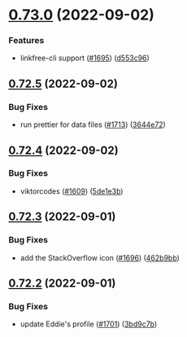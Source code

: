# [0.73.0](https://github.com/EddieHubCommunity/LinkFree/compare/v0.72.5...v0.73.0) (2022-09-02)


### Features

* linkfree-cli support ([#1695](https://github.com/EddieHubCommunity/LinkFree/issues/1695)) ([d553c96](https://github.com/EddieHubCommunity/LinkFree/commit/d553c965568ebc6dfa8fe3a8b004095fbb9fe3ba))



## [0.72.5](https://github.com/EddieHubCommunity/LinkFree/compare/v0.72.4...v0.72.5) (2022-09-02)


### Bug Fixes

* run prettier for data files ([#1713](https://github.com/EddieHubCommunity/LinkFree/issues/1713)) ([3644e72](https://github.com/EddieHubCommunity/LinkFree/commit/3644e729c22de061d1fb5172bd9d23d7c429227a))



## [0.72.4](https://github.com/EddieHubCommunity/LinkFree/compare/v0.72.3...v0.72.4) (2022-09-02)


### Bug Fixes

* viktorcodes ([#1609](https://github.com/EddieHubCommunity/LinkFree/issues/1609)) ([5de1e3b](https://github.com/EddieHubCommunity/LinkFree/commit/5de1e3bfa3ad8b9368f170cdcc30ac991cf06fa6))



## [0.72.3](https://github.com/EddieHubCommunity/LinkFree/compare/v0.72.2...v0.72.3) (2022-09-01)


### Bug Fixes

* add the StackOverflow icon ([#1696](https://github.com/EddieHubCommunity/LinkFree/issues/1696)) ([462b9bb](https://github.com/EddieHubCommunity/LinkFree/commit/462b9bb36e778f5e5904b130c38ebfd2cddf07e1))



## [0.72.2](https://github.com/EddieHubCommunity/LinkFree/compare/v0.72.1...v0.72.2) (2022-09-01)


### Bug Fixes

* update Eddie's profile ([#1701](https://github.com/EddieHubCommunity/LinkFree/issues/1701)) ([3bd9c7b](https://github.com/EddieHubCommunity/LinkFree/commit/3bd9c7b1e11f7bd4a9522fab6e94be5c001c0f0a))




